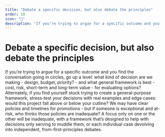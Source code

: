```yaml
---
title: "Debate a specific decision, but also debate the principles"
order: 18
icon: "📝"
description: "If you’re trying to argue for a specific outcome and you find the conversation going in circles, go up a level: what kind of decision are we making - design, budget, priority? - and what general framework is best - cost, risk, short-term and long-term value - for evaluating options? Alternately, if you find yourself stuck trying to create a general-purpose framework, stress-test your decisions with real examples and edge cases: would this project fall above or below your cutline? We may have clear policies and timelines for promotions - but if someone is exceptional and at-risk, who thinks those policies are inadequate? A focus only on one or the other will be inadequate, with a framework that’s designed to help with decisions only serving to muddle them; or each individual case devolving into independent, from-first-principles debates."
---
```


# Debate a specific decision, but also debate the principles

If you’re trying to argue for a specific outcome and you find the conversation going in circles, go up a level: what kind of decision are we making - design, budget, priority? - and what general framework is best - cost, risk, short-term and long-term value - for evaluating options? Alternately, if you find yourself stuck trying to create a general-purpose framework, stress-test your decisions with real examples and edge cases: would this project fall above or below your cutline? We may have clear policies and timelines for promotions - but if someone is exceptional and at-risk, who thinks those policies are inadequate? A focus only on one or the other will be inadequate, with a framework that’s designed to help with decisions only serving to muddle them; or each individual case devolving into independent, from-first-principles debates.
